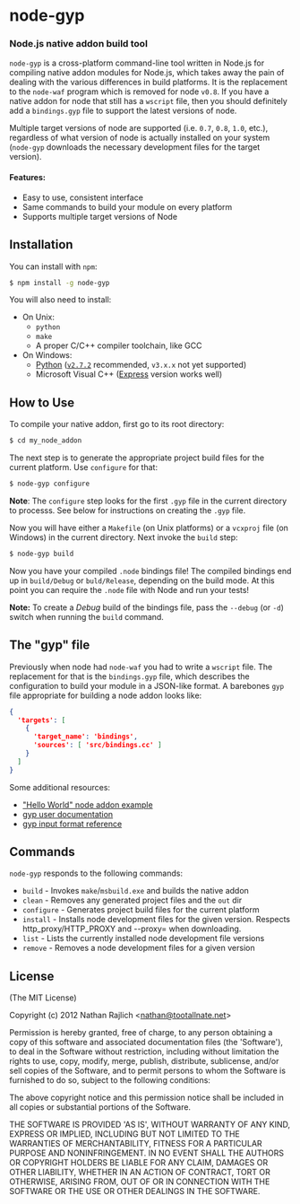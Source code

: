 node-gyp
=========
### Node.js native addon build tool

`node-gyp` is a cross-platform command-line tool written in Node.js for compiling
native addon modules for Node.js, which takes away the pain of dealing with the
various differences in build platforms. It is the replacement to the `node-waf`
program which is removed for node `v0.8`. If you have a native addon for node that
still has a `wscript` file, then you should definitely add a `bindings.gyp` file
to support the latest versions of node.

Multiple target versions of node are supported (i.e. `0.7`, `0.8`, `1.0`, etc.),
regardless of what version of node is actually installed on your system
(`node-gyp` downloads the necessary development files for the target version).

#### Features:

 * Easy to use, consistent interface
 * Same commands to build your module on every platform
 * Supports multiple target versions of Node


Installation
------------

You can install with `npm`:

``` bash
$ npm install -g node-gyp
```

You will also need to install:

  * On Unix:
    * `python`
    * `make`
    * A proper C/C++ compiler toolchain, like GCC
  * On Windows:
    * [Python][windows-python] ([`v2.7.2`][windows-python-v2.7.2] recommended, `v3.x.x` not yet supported)
    * Microsoft Visual C++ ([Express][msvc] version works well)

How to Use
----------

To compile your native addon, first go to its root directory:

``` bash
$ cd my_node_addon
```

The next step is to generate the appropriate project build files for the current
platform. Use `configure` for that:

``` bash
$ node-gyp configure
```

__Note__: The `configure` step looks for the first `.gyp` file in the current
directory to processs. See below for instructions on creating the `.gyp` file.

Now you will have either a `Makefile` (on Unix platforms) or a
`vcxproj` file (on Windows) in the current directory. Next invoke the `build`
step:

``` bash
$ node-gyp build
```

Now you have your compiled `.node` bindings file! The compiled bindings end up in
`build/Debug` or `buld/Release`, depending on the build mode. At this point you can
require the `.node` file with Node and run your tests!

__Note:__ To create a _Debug_ build of the bindings file, pass the `--debug` (or
`-d`) switch when running the `build` command.


The "gyp" file
--------------

Previously when node had `node-waf` you had to write a `wscript` file. The
replacement for that is the `bindings.gyp` file, which describes the configuration
to build your module in a JSON-like format. A barebones `gyp` file appropriate for
building a node addon looks like:

``` json
{
  'targets': [
    {
      'target_name': 'bindings',
      'sources': [ 'src/bindings.cc' ]
    }
  ]
}
```

Some additional resources:

 * ["Hello World" node addon example](https://github.com/joyent/node/tree/master/test/addons/hello-world)
 * [gyp user documentation](http://code.google.com/p/gyp/wiki/GypUserDocumentation)
 * [gyp input format reference](http://code.google.com/p/gyp/wiki/InputFormatReference)


Commands
--------

`node-gyp` responds to the following commands:

 * `build` - Invokes `make`/`msbuild.exe` and builds the native addon
 * `clean` - Removes any generated project files and the `out` dir
 * `configure` - Generates project build files for the current platform
 * `install` - Installs node development files for the given version.  Respects http_proxy/HTTP_PROXY and --proxy=<proxyurl> when downloading.
 * `list` - Lists the currently installed node development file versions
 * `remove` - Removes a node development files for a given version


License
-------

(The MIT License)

Copyright (c) 2012 Nathan Rajlich &lt;nathan@tootallnate.net&gt;

Permission is hereby granted, free of charge, to any person obtaining
a copy of this software and associated documentation files (the
'Software'), to deal in the Software without restriction, including
without limitation the rights to use, copy, modify, merge, publish,
distribute, sublicense, and/or sell copies of the Software, and to
permit persons to whom the Software is furnished to do so, subject to
the following conditions:

The above copyright notice and this permission notice shall be
included in all copies or substantial portions of the Software.

THE SOFTWARE IS PROVIDED 'AS IS', WITHOUT WARRANTY OF ANY KIND,
EXPRESS OR IMPLIED, INCLUDING BUT NOT LIMITED TO THE WARRANTIES OF
MERCHANTABILITY, FITNESS FOR A PARTICULAR PURPOSE AND NONINFRINGEMENT.
IN NO EVENT SHALL THE AUTHORS OR COPYRIGHT HOLDERS BE LIABLE FOR ANY
CLAIM, DAMAGES OR OTHER LIABILITY, WHETHER IN AN ACTION OF CONTRACT,
TORT OR OTHERWISE, ARISING FROM, OUT OF OR IN CONNECTION WITH THE
SOFTWARE OR THE USE OR OTHER DEALINGS IN THE SOFTWARE.


[windows-python]: http://www.python.org/getit/windows
[windows-python-v2.7.2]: http://www.python.org/download/releases/2.7.2#download
[msvc]: http://www.microsoft.com/visualstudio/en-us/products/2010-editions/visual-cpp-express
[node-bindings]: https://github.com/TooTallNate/node-bindings
